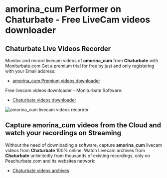 # amorina_cum Performer on Chaturbate - Free LiveCam videos downloader

## Chaturbate Live Videos Recorder

Monitor and record livecam videos of **amorina_cum** from **Chaturbate** with Moniturbate.com
Get a premium trial for free by just and only registering with your Email address:
* [amorina_cum Premium videos downloader](https://moniturbate.com/request-demo-licence-key.html)

Free livecam videos downloader - Moniturbate Software:
* [Chaturbate videos downloader](https://moniturbate.com/moniturbate-download-software.html)

![amorina_cum livecam videos recorder](https://peachurnet.com/templates/moniturbate-software.png)


## Capture amorina_cum videos from the Cloud and watch your recordings on Streaming

Without the need of downloading a software, capture **amorina_cum** livecam videos from **Chaturbate** 100% online.
Watch Livecam archives from **Chaturbate** unlimitedly from thousands of existing recordings, only on Peachurbate.com and its websites network:
* [Chaturbate videos archives](https://peachurnet.com/)